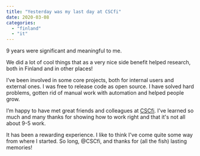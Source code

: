 ```yaml
---
title: "Yesterday was my last day at CSCfi"
date: 2020-03-08
categories: 
  - "finland"
  - "it"
---
```


9 years were significant and meaningful to me.

We did a lot of cool things that as a very nice side benefit helped research, both in Finland and in other places!

I’ve been involved in some core projects, both for internal users and external ones. I was free to release code as open source. I have solved hard problems, gotten rid of manual work with automation and helped people grow.

I’m happy to have met great friends and colleagues at [CSCfi](https://twitter.com/CSCfi). I’ve learned so much and many thanks for showing how to work right and that it's not all about 9-5 work.

It has been a rewarding experience. I like to think I've come quite some way from where I started. So long, @CSCfi, and thanks for (all the fish) lasting memories!
